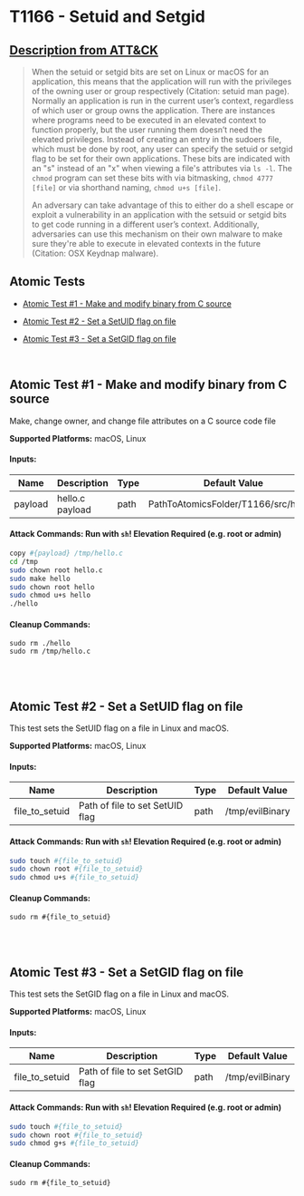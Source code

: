 # T1166 - Setuid and Setgid
## [Description from ATT&CK](https://attack.mitre.org/wiki/Technique/T1166)
<blockquote>When the setuid or setgid bits are set on Linux or macOS for an application, this means that the application will run with the privileges of the owning user or group respectively  (Citation: setuid man page). Normally an application is run in the current user’s context, regardless of which user or group owns the application. There are instances where programs need to be executed in an elevated context to function properly, but the user running them doesn’t need the elevated privileges. Instead of creating an entry in the sudoers file, which must be done by root, any user can specify the setuid or setgid flag to be set for their own applications. These bits are indicated with an "s" instead of an "x" when viewing a file's attributes via <code>ls -l</code>. The <code>chmod</code> program can set these bits with via bitmasking, <code>chmod 4777 [file]</code> or via shorthand naming, <code>chmod u+s [file]</code>.

An adversary can take advantage of this to either do a shell escape or exploit a vulnerability in an application with the setsuid or setgid bits to get code running in a different user’s context. Additionally, adversaries can use this mechanism on their own malware to make sure they're able to execute in elevated contexts in the future  (Citation: OSX Keydnap malware).</blockquote>

## Atomic Tests

- [Atomic Test #1 - Make and modify binary from C source](#atomic-test-1---make-and-modify-binary-from-c-source)

- [Atomic Test #2 - Set a SetUID flag on file](#atomic-test-2---set-a-setuid-flag-on-file)

- [Atomic Test #3 - Set a SetGID flag on file](#atomic-test-3---set-a-setgid-flag-on-file)


<br/>

## Atomic Test #1 - Make and modify binary from C source
Make, change owner, and change file attributes on a C source code file

**Supported Platforms:** macOS, Linux


#### Inputs:
| Name | Description | Type | Default Value | 
|------|-------------|------|---------------|
| payload | hello.c payload | path | PathToAtomicsFolder/T1166/src/hello.c|


#### Attack Commands: Run with `sh`!  Elevation Required (e.g. root or admin) 


```sh
copy #{payload} /tmp/hello.c
cd /tmp
sudo chown root hello.c
sudo make hello
sudo chown root hello
sudo chmod u+s hello
./hello
```

#### Cleanup Commands:
```
sudo rm ./hello
sudo rm /tmp/hello.c
```





<br/>
<br/>

## Atomic Test #2 - Set a SetUID flag on file
This test sets the SetUID flag on a file in Linux and macOS.

**Supported Platforms:** macOS, Linux


#### Inputs:
| Name | Description | Type | Default Value | 
|------|-------------|------|---------------|
| file_to_setuid | Path of file to set SetUID flag | path | /tmp/evilBinary|


#### Attack Commands: Run with `sh`!  Elevation Required (e.g. root or admin) 


```sh
sudo touch #{file_to_setuid}
sudo chown root #{file_to_setuid}
sudo chmod u+s #{file_to_setuid}
```

#### Cleanup Commands:
```
sudo rm #{file_to_setuid}
```





<br/>
<br/>

## Atomic Test #3 - Set a SetGID flag on file
This test sets the SetGID flag on a file in Linux and macOS.

**Supported Platforms:** macOS, Linux


#### Inputs:
| Name | Description | Type | Default Value | 
|------|-------------|------|---------------|
| file_to_setuid | Path of file to set SetGID flag | path | /tmp/evilBinary|


#### Attack Commands: Run with `sh`!  Elevation Required (e.g. root or admin) 


```sh
sudo touch #{file_to_setuid}
sudo chown root #{file_to_setuid}
sudo chmod g+s #{file_to_setuid}
```

#### Cleanup Commands:
```
sudo rm #{file_to_setuid}
```





<br/>
